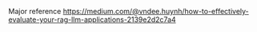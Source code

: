 Major reference 
https://medium.com/@vndee.huynh/how-to-effectively-evaluate-your-rag-llm-applications-2139e2d2c7a4

